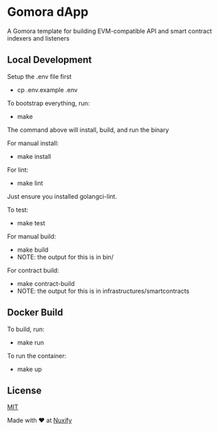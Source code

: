 # Gomora dApp
A Gomora template for building EVM-compatible API and smart contract indexers and listeners

## Local Development

Setup the .env file first
- cp .env.example .env

To bootstrap everything, run:
- make

The command above will install, build, and run the binary

For manual install:
- make install

For lint:
- make lint

Just ensure you installed golangci-lint.

To test:
- make test

For manual build:
- make build
- NOTE: the output for this is in bin/

For contract build:
- make contract-build
- NOTE: the output for this is in infrastructures/smartcontracts

## Docker Build

To build, run:
- make run

To run the container:
- make up

## License

[MIT](https://choosealicense.com/licenses/mit/)

Made with ❤️ at [Nuxify](https://nuxify.tech)
